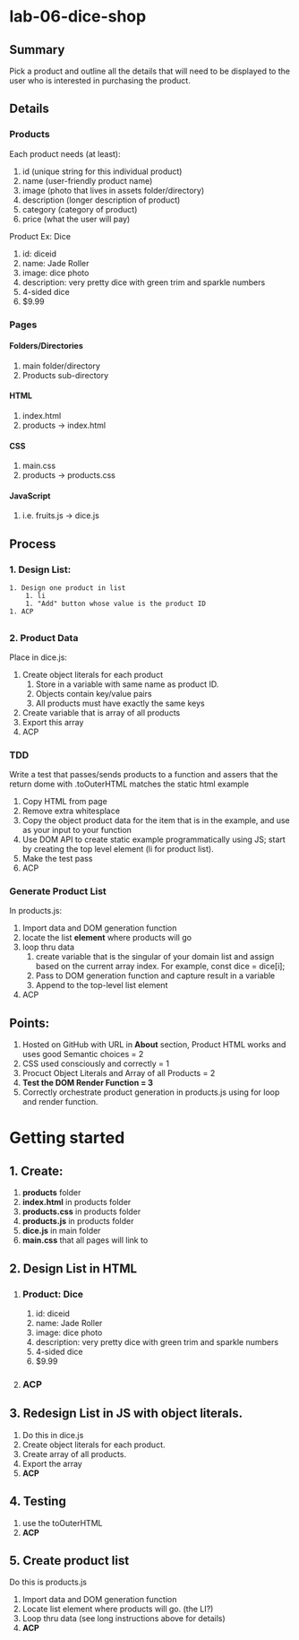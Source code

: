 # lab-06-dice-shop

## Summary

Pick a product and outline all the details that will need to be displayed to the user who is interested in purchasing the product.


## Details

### Products
Each product needs (at least):

1. id (unique string for this individual product)
1. name (user-friendly product name)
1. image (photo that lives in assets folder/directory)
1. description (longer description of product)
1. category (category of product)
1. price (what the user will pay)

Product Ex: Dice

1. id: diceid
1. name: Jade Roller
1. image: dice photo
1. description: very pretty dice with green trim and sparkle numbers
1. 4-sided dice
1. $9.99

### Pages

#### Folders/Directories
1. main folder/directory
1. Products sub-directory

#### HTML
1. index.html
1. products -> index.html

#### CSS
1. main.css
1. products -> products.css

#### JavaScript
1. i.e. fruits.js -> dice.js


## Process
### 1. Design List:
    1. Design one product in list
        1. li
        1. "Add" button whose value is the product ID
    1. ACP

##
### 2. Product Data
Place in dice.js:
1. Create object literals for each product
    1. Store in a variable with same name as product ID.
    1. Objects contain key/value pairs
    1. All products must have exactly the same keys
1. Create variable that is array of all products
1. Export this array
1. ACP

### TDD
Write a test that passes/sends products to a function and assers that the return dome with .toOuterHTML matches the static html example
1. Copy HTML from page
1. Remove extra whitesplace
1. Copy the object product data for the item that is in the example, and use as your input to your function
1. Use DOM API to create static example programmatically using JS; start by creating the top level element (li for product list).
1. Make the test pass
1. ACP


### Generate Product List
In products.js:
1. Import data and DOM generation function
1. locate the list **element** where products will go
1. loop thru data
    1. create variable that is the singular of your domain list and assign based on the current array index. For example, const dice = dice[i];
    1. Pass to DOM generation function and capture result in a variable
    1. Append to the top-level list element
1. ACP


## Points:
1. Hosted on GitHub with URL in **About** section, Product HTML works and uses good Semantic choices = 2
1. CSS used consciously and correctly = 1
1. Procuct Object Literals and Array of all Products = 2
1. **Test the DOM Render Function = 3**
1. Correctly orchestrate product generation in products.js using for loop and render function.


# Getting started

## 1. Create:
1. **products** folder
1. **index.html** in products folder
1. **products.css** in products folder
1. **products.js** in products folder
1. **dice.js** in main folder
1. **main.css** that all pages will link to


## 2. Design List in HTML
1. ### Product: Dice

    1. id: diceid
    1. name: Jade Roller
    1. image: dice photo
    1. description: very pretty dice with green trim and sparkle numbers
    1. 4-sided dice
    1. $9.99
2. ### **ACP**

## 3. Redesign List in JS with object literals.
1. Do this in dice.js
1. Create object literals for each product.
1. Create array of all products.
1. Export the array
1. **ACP**

## 4. Testing
1. use the toOuterHTML
1. **ACP**

## 5. Create product list
Do this is products.js
1. Import data and DOM generation function
1. Locate list element where products will go. (the LI?)
1. Loop thru data (see long instructions above for details)
1. **ACP**

